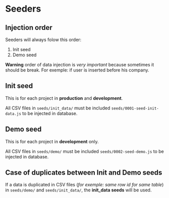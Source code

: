 # Seeders

## Injection order

Seeders will always folow this order:

1. Init seed
2. Demo seed

**Warning** order of data injection is _very important_ because sometimes it should be break. For exemple: if user is inserted before his company.

## Init seed

This is for each project in **production** and **development**.

All CSV files in `seeds/init_data/` must be included `seeds/0001-seed-init-data.js` to be injected in database.

## Demo seed

This is for each project in **development** only.

All CSV files in `seeds/demo/` must be included `seeds/0002-seed-demo.js` to be injected in database.

## Case of duplicates between Init and Demo seeds

If a data is duplicated in CSV files (_for exemple: same row id for same table_) in `seeds/demo/` and `seeds/init_data/`, the **init_data seeds** will be used.
